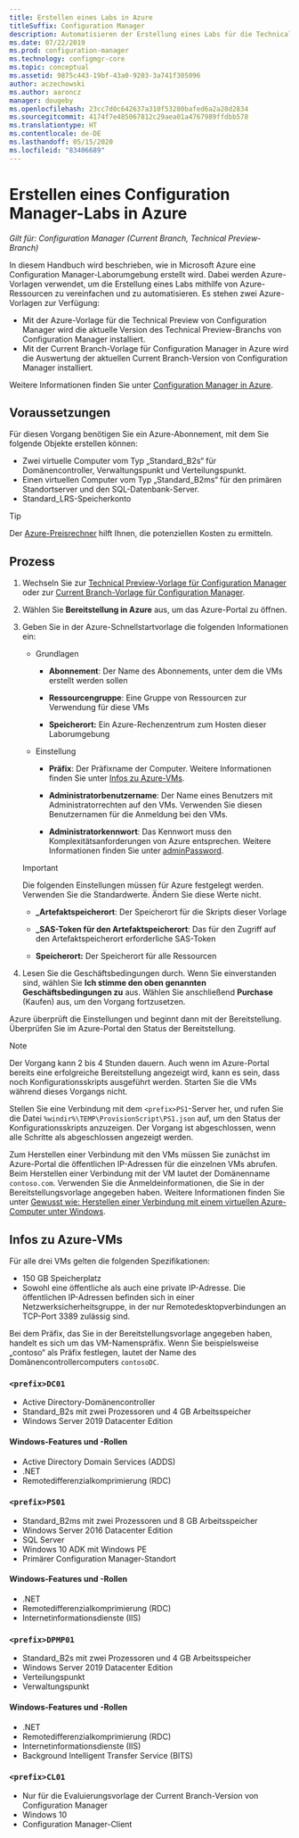 ```yaml
---
title: Erstellen eines Labs in Azure
titleSuffix: Configuration Manager
description: Automatisieren der Erstellung eines Labs für die Technical Preview von Configuration Manager oder eines Current Branch-Evaluierungs-Labs mithilfe von Azure-Vorlagen
ms.date: 07/22/2019
ms.prod: configuration-manager
ms.technology: configmgr-core
ms.topic: conceptual
ms.assetid: 9875c443-19bf-43a0-9203-3a741f305096
author: aczechowski
ms.author: aaroncz
manager: dougeby
ms.openlocfilehash: 23cc7d0c642637a310f53280bafed6a2a28d2834
ms.sourcegitcommit: 4174f7e485067812c29aea01a4767989ffdbb578
ms.translationtype: HT
ms.contentlocale: de-DE
ms.lasthandoff: 05/15/2020
ms.locfileid: "83406689"
---
```

# <a name="create-a-configuration-manager-lab-in-azure"></a>Erstellen eines Configuration Manager-Labs in Azure

*Gilt für: Configuration Manager (Current Branch, Technical Preview-Branch)*

<!--3556017-->

In diesem Handbuch wird beschrieben, wie in Microsoft Azure eine Configuration Manager-Laborumgebung erstellt wird. Dabei werden Azure-Vorlagen verwendet, um die Erstellung eines Labs mithilfe von Azure-Ressourcen zu vereinfachen und zu automatisieren. Es stehen zwei Azure-Vorlagen zur Verfügung: 

- Mit der Azure-Vorlage für die Technical Preview von Configuration Manager wird die aktuelle Version des Technical Preview-Branchs von Configuration Manager installiert.
- Mit der Current Branch-Vorlage für Configuration Manager in Azure wird die Auswertung der aktuellen Current Branch-Version von Configuration Manager installiert. 

Weitere Informationen finden Sie unter [Configuration Manager in Azure](../understand/configuration-manager-on-azure.md).



## <a name="prerequisites"></a>Voraussetzungen

Für diesen Vorgang benötigen Sie ein Azure-Abonnement, mit dem Sie folgende Objekte erstellen können: 
- Zwei virtuelle Computer vom Typ „Standard_B2s“ für Domänencontroller, Verwaltungspunkt und Verteilungspunkt.
- Einen virtuellen Computer vom Typ „Standard_B2ms“ für den primären Standortserver und den SQL-Datenbank-Server.
- Standard_LRS-Speicherkonto

> [!Tip]  
> Der [Azure-Preisrechner](https://azure.microsoft.com/pricing/calculator/) hilft Ihnen, die potenziellen Kosten zu ermitteln.  



## <a name="process"></a>Prozess

1. Wechseln Sie zur [Technical Preview-Vorlage für Configuration Manager](https://azure.microsoft.com/resources/templates/sccm-technicalpreview/) oder zur [Current Branch-Vorlage für Configuration Manager](https://azure.microsoft.com/resources/templates/sccm-currentbranch/).  

2. Wählen Sie **Bereitstellung in Azure** aus, um das Azure-Portal zu öffnen.  

3. Geben Sie in der Azure-Schnellstartvorlage die folgenden Informationen ein:

    - Grundlagen  

        - **Abonnement**: Der Name des Abonnements, unter dem die VMs erstellt werden sollen  

        - **Ressourcengruppe**: Eine Gruppe von Ressourcen zur Verwendung für diese VMs  

        - **Speicherort:** Ein Azure-Rechenzentrum zum Hosten dieser Laborumgebung  

    - Einstellung  

        - **Präfix**: Der Präfixname der Computer. Weitere Informationen finden Sie unter [Infos zu Azure-VMs](#azure-vm-info).  

        - **Administratorbenutzername**: Der Name eines Benutzers mit Administratorrechten auf den VMs. Verwenden Sie diesen Benutzernamen für die Anmeldung bei den VMs.  

        - **Administratorkennwort**: Das Kennwort muss den Komplexitätsanforderungen von Azure entsprechen. Weitere Informationen finden Sie unter [adminPassword](https://docs.microsoft.com/rest/api/compute/virtualmachines/createorupdate#osprofile).  

    > [!Important]  
    > Die folgenden Einstellungen müssen für Azure festgelegt werden. Verwenden Sie die Standardwerte. Ändern Sie diese Werte nicht.  
    > 
    > - **\_Artefaktspeicherort**: Der Speicherort für die Skripts dieser Vorlage <!-- https://raw.githubusercontent.com/Azure/azure-quickstart-templates/master/sccm-technicalpreview/ -->  
    >
    > - **\_SAS-Token für den Artefaktspeicherort**: Das für den Zugriff auf den Artefaktspeicherort erforderliche SAS-Token  
    > 
    > - **Speicherort:** Der Speicherort für alle Ressourcen

4. Lesen Sie die Geschäftsbedingungen durch. Wenn Sie einverstanden sind, wählen Sie **Ich stimme den oben genannten Geschäftsbedingungen zu** aus. Wählen Sie anschließend **Purchase** (Kaufen) aus, um den Vorgang fortzusetzen. 

Azure überprüft die Einstellungen und beginnt dann mit der Bereitstellung. Überprüfen Sie im Azure-Portal den Status der Bereitstellung. 

> [!NOTE]
> Der Vorgang kann 2 bis 4 Stunden dauern. Auch wenn im Azure-Portal bereits eine erfolgreiche Bereitstellung angezeigt wird, kann es sein, dass noch Konfigurationsskripts ausgeführt werden. Starten Sie die VMs während dieses Vorgangs nicht.

Stellen Sie eine Verbindung mit dem `<prefix>PS1`-Server her, und rufen Sie die Datei `%windir%\TEMP\ProvisionScript\PS1.json` auf, um den Status der Konfigurationsskripts anzuzeigen. Der Vorgang ist abgeschlossen, wenn alle Schritte als abgeschlossen angezeigt werden.

Zum Herstellen einer Verbindung mit den VMs müssen Sie zunächst im Azure-Portal die öffentlichen IP-Adressen für die einzelnen VMs abrufen. Beim Herstellen einer Verbindung mit der VM lautet der Domänenname `contoso.com`. Verwenden Sie die Anmeldeinformationen, die Sie in der Bereitstellungsvorlage angegeben haben. Weitere Informationen finden Sie unter [Gewusst wie: Herstellen einer Verbindung mit einem virtuellen Azure-Computer unter Windows](https://docs.microsoft.com/azure/virtual-machines/windows/connect-logon).



## <a name="azure-vm-info"></a>Infos zu Azure-VMs

Für alle drei VMs gelten die folgenden Spezifikationen:
- 150 GB Speicherplatz
- Sowohl eine öffentliche als auch eine private IP-Adresse. Die öffentlichen IP-Adressen befinden sich in einer Netzwerksicherheitsgruppe, in der nur Remotedesktopverbindungen an TCP-Port 3389 zulässig sind. 

Bei dem Präfix, das Sie in der Bereitstellungsvorlage angegeben haben, handelt es sich um das VM-Namenspräfix. Wenn Sie beispielsweise „contoso“ als Präfix festlegen, lautet der Name des Domänencontrollercomputers `contosoDC`.


### `<prefix>DC01`

- Active Directory-Domänencontroller
- Standard_B2s mit zwei Prozessoren und 4 GB Arbeitsspeicher
- Windows Server 2019 Datacenter Edition

#### <a name="windows-features-and-roles"></a>Windows-Features und -Rollen
- Active Directory Domain Services (ADDS)
- .NET
- Remotedifferenzialkomprimierung (RDC)


### `<prefix>PS01`

- Standard_B2ms mit zwei Prozessoren und 8 GB Arbeitsspeicher
- Windows Server 2016 Datacenter Edition
- SQL Server
- Windows 10 ADK mit Windows PE 
- Primärer Configuration Manager-Standort

#### <a name="windows-features-and-roles"></a>Windows-Features und -Rollen
- .NET
- Remotedifferenzialkomprimierung (RDC) 
- Internetinformationsdienste (IIS)


### `<prefix>DPMP01`

- Standard_B2s mit zwei Prozessoren und 4 GB Arbeitsspeicher
- Windows Server 2019 Datacenter Edition
- Verteilungspunkt
- Verwaltungspunkt

#### <a name="windows-features-and-roles"></a>Windows-Features und -Rollen
- .NET
- Remotedifferenzialkomprimierung (RDC) 
- Internetinformationsdienste (IIS)
- Background Intelligent Transfer Service (BITS)

### `<prefix>CL01`

- Nur für die Evaluierungsvorlage der Current Branch-Version von Configuration Manager
- Windows 10
- Configuration Manager-Client
